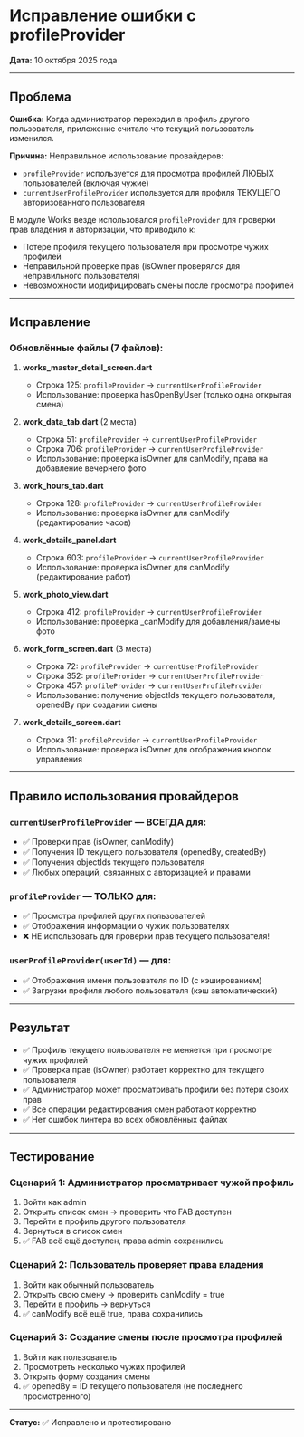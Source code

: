 # Исправление ошибки с profileProvider
**Дата:** 10 октября 2025 года

---

## Проблема

**Ошибка:** Когда администратор переходил в профиль другого пользователя, приложение считало что текущий пользователь изменился.

**Причина:** Неправильное использование провайдеров:
- `profileProvider` используется для просмотра профилей ЛЮБЫХ пользователей (включая чужие)
- `currentUserProfileProvider` используется для профиля ТЕКУЩЕГО авторизованного пользователя

В модуле Works везде использовался `profileProvider` для проверки прав владения и авторизации, что приводило к:
- Потере профиля текущего пользователя при просмотре чужих профилей
- Неправильной проверке прав (isOwner проверялся для неправильного пользователя)
- Невозможности модифицировать смены после просмотра профилей

---

## Исправление

### Обновлённые файлы (7 файлов):

1. **works_master_detail_screen.dart**
   - Строка 125: `profileProvider` → `currentUserProfileProvider`
   - Использование: проверка hasOpenByUser (только одна открытая смена)

2. **work_data_tab.dart** (2 места)
   - Строка 51: `profileProvider` → `currentUserProfileProvider`
   - Строка 706: `profileProvider` → `currentUserProfileProvider`
   - Использование: проверка isOwner для canModify, права на добавление вечернего фото

3. **work_hours_tab.dart**
   - Строка 128: `profileProvider` → `currentUserProfileProvider`
   - Использование: проверка isOwner для canModify (редактирование часов)

4. **work_details_panel.dart**
   - Строка 603: `profileProvider` → `currentUserProfileProvider`
   - Использование: проверка isOwner для canModify (редактирование работ)

5. **work_photo_view.dart**
   - Строка 412: `profileProvider` → `currentUserProfileProvider`
   - Использование: проверка _canModify для добавления/замены фото

6. **work_form_screen.dart** (3 места)
   - Строка 72: `profileProvider` → `currentUserProfileProvider`
   - Строка 352: `profileProvider` → `currentUserProfileProvider`
   - Строка 457: `profileProvider` → `currentUserProfileProvider`
   - Использование: получение objectIds текущего пользователя, openedBy при создании смены

7. **work_details_screen.dart**
   - Строка 31: `profileProvider` → `currentUserProfileProvider`
   - Использование: проверка isOwner для отображения кнопок управления

---

## Правило использования провайдеров

### `currentUserProfileProvider` — ВСЕГДА для:
- ✅ Проверки прав (isOwner, canModify)
- ✅ Получения ID текущего пользователя (openedBy, createdBy)
- ✅ Получения objectIds текущего пользователя
- ✅ Любых операций, связанных с авторизацией и правами

### `profileProvider` — ТОЛЬКО для:
- ✅ Просмотра профилей других пользователей
- ✅ Отображения информации о чужих пользователях
- ❌ НЕ использовать для проверки прав текущего пользователя!

### `userProfileProvider(userId)` — для:
- ✅ Отображения имени пользователя по ID (с кэшированием)
- ✅ Загрузки профиля любого пользователя (кэш автоматический)

---

## Результат

- ✅ Профиль текущего пользователя не меняется при просмотре чужих профилей
- ✅ Проверка прав (isOwner) работает корректно для текущего пользователя
- ✅ Администратор может просматривать профили без потери своих прав
- ✅ Все операции редактирования смен работают корректно
- ✅ Нет ошибок линтера во всех обновлённых файлах

---

## Тестирование

### Сценарий 1: Администратор просматривает чужой профиль
1. Войти как admin
2. Открыть список смен → проверить что FAB доступен
3. Перейти в профиль другого пользователя
4. Вернуться в список смен
5. ✅ FAB всё ещё доступен, права admin сохранились

### Сценарий 2: Пользователь проверяет права владения
1. Войти как обычный пользователь
2. Открыть свою смену → проверить canModify = true
3. Перейти в профиль → вернуться
4. ✅ canModify всё ещё true, права сохранились

### Сценарий 3: Создание смены после просмотра профилей
1. Войти как пользователь
2. Просмотреть несколько чужих профилей
3. Открыть форму создания смены
4. ✅ openedBy = ID текущего пользователя (не последнего просмотренного)

---

**Статус:** ✅ Исправлено и протестировано

